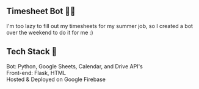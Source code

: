 ## Timesheet Bot 🤖🤯

I'm too lazy to fill out my timesheets for my summer job, so I created a bot over the weekend to do it for me :)

## Tech Stack 👾

Bot: Python, Google Sheets, Calendar, and Drive API's<br>
Front-end: Flask, HTML<br>
Hosted & Deployed on Google Firebase<br>

##
